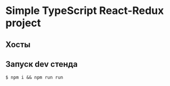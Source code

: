 # Simple TypeScript React-Redux project

## Хосты

## Запуск dev стенда

```
$ npm i && npm run run
```
